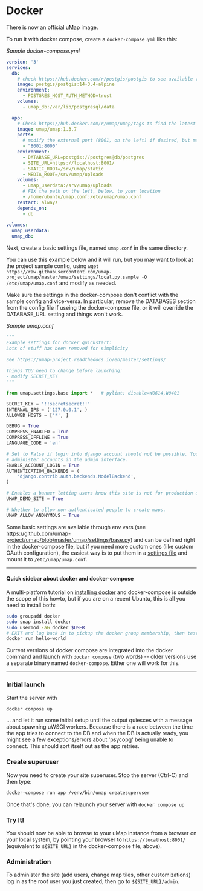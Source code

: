 # Docker

There is now an official [uMap](https://hub.docker.com/r/umap/umap) image.

To run it with docker compose, create a `docker-compose.yml` like this:

_Sample docker-compose.yml_ 
```yaml
version: '3'
services:
  db:
    # check https://hub.docker.com/r/postgis/postgis to see available versions
    image: postgis/postgis:14-3.4-alpine
    environment:
      - POSTGRES_HOST_AUTH_METHOD=trust
    volumes:
      - umap_db:/var/lib/postgresql/data

  app:
    # Check https://hub.docker.com/r/umap/umap/tags to find the latest version
    image: umap/umap:1.3.7
    ports:
      # modify the external port (8001, on the left) if desired, but make sure it matches SITE_URL, below
      - "8001:8000"
    environment:
      - DATABASE_URL=postgis://postgres@db/postgres
      - SITE_URL=https://localhost:8001/
      - STATIC_ROOT=/srv/umap/static
      - MEDIA_ROOT=/srv/umap/uploads
    volumes:
      - umap_userdata:/srv/umap/uploads
      # FIX the path on the left, below, to your location 
      - /home/ubuntu/umap.conf:/etc/umap/umap.conf
    restart: always
    depends_on:
      - db
    
volumes:
  umap_userdata:
  umap_db:

```

Next, create a basic settings file, named `umap.conf` in the same directory. 

You can use this example below and it will run, but you may want to look at the project sample config, using `wget https://raw.githubusercontent.com/umap-project/umap/master/umap/settings/local.py.sample -O /etc/umap/umap.conf` and modify as needed. 

Make sure the settings in the docker-compose don't conflict with the sample config and vice-versa. In particular, remove the DATABASES section from the config file if useing the docker-compose file, or it will override the DATABASE_URL setting and things won't work. 

_Sample umap.conf_ 
```python 
"""                                                                                                                                                                                      
Example settings for docker quickstart: 
Lots of stuff has been removed for simplicity                                                                                                                                     
                                                                                                                                                                                         
See https://umap-project.readthedocs.io/en/master/settings/                                                                                                                              
                                                                                                                                                                                         
Things YOU need to change before launching:                                                                                                                                              
- modify SECRET_KEY                                                                                                                                                                      
"""

from umap.settings.base import *   # pylint: disable=W0614,W0401                                                                                                                         

SECRET_KEY = '!!secretsecret!!'
INTERNAL_IPS = ('127.0.0.1', )
ALLOWED_HOSTS = ['*', ]

DEBUG = True
COMPRESS_ENABLED = True
COMPRESS_OFFLINE = True
LANGUAGE_CODE = 'en'

# Set to False if login into django account should not be possible. You can                                                                                                              
# administer accounts in the admin interface.                                                                                                                                            
ENABLE_ACCOUNT_LOGIN = True
AUTHENTICATION_BACKENDS = (
    'django.contrib.auth.backends.ModelBackend',
)

# Enables a banner letting users know this site is not for production use                                                                                                                
UMAP_DEMO_SITE = True

# Whether to allow non authenticated people to create maps.                                                                                                                              
UMAP_ALLOW_ANONYMOUS = True
```

Some basic settings are available through env vars (see https://github.com/umap-project/umap/blob/master/umap/settings/base.py) and can be defined right in the docker-compose file,
but if you need more custom ones (like custom OAuth configuration), the easiest
way is to put them in a [settings file](settings.md) and mount it to `/etc/umap/umap.conf`.

---

#### Quick sidebar about docker and docker-compose
A multi-platform tutorial on [installing docker](https://docs.docker.com/get-docker/) and docker-compose is outside the scope of this howto, but if you are on a recent Ubuntu, this is all you need to install both:

```bash
sudo groupadd docker 
sudo snap install docker
sudo usermod -aG docker $USER
# EXIT and log back in to pickup the docker group membership, then test with
docker run hello-world
```

Current versions of docker compose are integrated into the docker command and launch with `docker compose` (two words) -- older versions use a separate binary named `docker-compose`. Either one will work for this. 

---

### Initial launch

Start the server with 
```bash
docker compose up
```
... and let it run some initial setup until the output quiesces with a message about spawning uWSGI workers. Because there is a race between the time the app tries to connect to the DB and when the DB is actually ready, you might see a few exceptions/errors about 'psycopg' being unable to connect. This should sort itself out as the app retries. 

### Create superuser

Now you need to create your site superuser. Stop the server (Ctrl-C) and then type:
```bash
docker-compose run app /venv/bin/umap createsuperuser
```

Once that's done, you can relaunch your server with `docker compose up`

### Try It!

You should now be able to browse to your uMap instance from a browser on your local system, by pointing your browser to `https://localhost:8001/` (equivalent to `${SITE_URL}` in the docker-compose file, above).

### Administration

To administer the site (add users, change map tiles, other customizations) log in as the root user you just created, then go to `${SITE_URL}/admin`.


